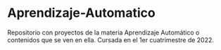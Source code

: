 # Aprendizaje-Automatico
Repositorio con proyectos de la materia Aprendizaje Automático o contenidos que se ven en ella. Cursada en el 1er cuatrimestre de 2022.
